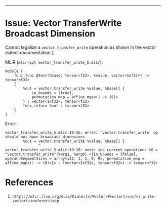 ---

#   Issue: Vector TransferWrite Broadcast Dimension

Cannot legalize a `vector.transfer_write` operation as shown in the vector dialect documentation [1].

MLIR (`mlir-opt vector_transfer_write_5.mlir`):

```mlir
module {
    func.func @test(%base: tensor<f32>, %value: vector<1xf32>) -> tensor<f32>
    {
        %out = vector.transfer_write %value, %base[] {
            in_bounds = [true],
            permutation_map = affine_map<() -> (0)>
        } : vector<1xf32>, tensor<f32>
        func.return %out : tensor<f32>
    }
}
```

Error:

```
vector_transfer_write_5.mlir:19:16: error: 'vector.transfer_write' op should not have broadcast dimensions
        %out = vector.transfer_write %value, %base[] {
               ^
vector_transfer_write_5.mlir:19:16: note: see current operation: %0 = "vector.transfer_write"(%arg1, %arg0) <{in_bounds = [false], operandSegmentSizes = array<i32: 1, 1, 0, 0>, permutation_map = affine_map<() -> (0)>}> : (vector<1xf32>, tensor<f32>) -> tensor<f32>
```

#   References

[1]:    https://mlir.llvm.org/docs/Dialects/Vector/#vectortransfer_write-vectortransferwriteop

1.  `https://mlir.llvm.org/docs/Dialects/Vector/#vectortransfer_write-vectortransferwriteop`
